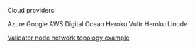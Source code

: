 Cloud providers:

Azure
Google
AWS
Digital Ocean
Heroku
Vultr
Heroku
Linode

[Validator node network topology example](https://discourse-cdn-sjc2.com/standard11/uploads/cosmos1/original/1X/70d6d5b577f03088f386bbaef417c6e56a0cbc67.png)
